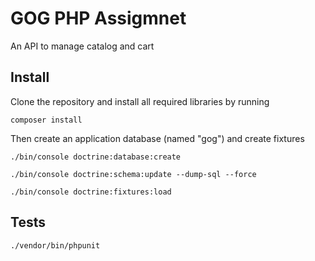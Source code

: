 GOG PHP Assigmnet
=========

An API to manage catalog and cart

## Install

Clone the repository and install all required libraries by running
    
    composer install
    
Then create an application database (named "gog") and create fixtures 

    ./bin/console doctrine:database:create

    ./bin/console doctrine:schema:update --dump-sql --force

    ./bin/console doctrine:fixtures:load

## Tests

    ./vendor/bin/phpunit
